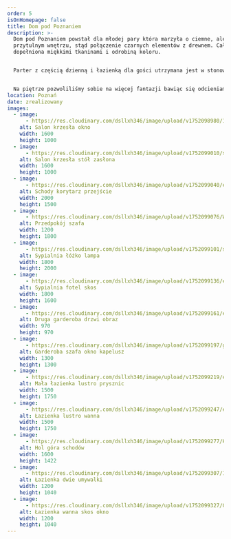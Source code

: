 ```yaml
---
order: 5
isOnHomepage: false
title: Dom pod Poznaniem
description: >-
  Dom pod Poznaniem powstał dla młodej pary która marzyła o ciemne, ale
  przytulnym wnętrzu, stąd połączenie czarnych elementów z drewnem. Całość
  dopełniona miękkimi tkaninami i odrobiną koloru.


  Parter z częścią dzienną i łazienką dla gości utrzymana jest w stonowanych kolorach.


  Na piętrze pozwoliliśmy sobie na więcej fantazji bawiąc się odcieniami granatu w połączeniu z drewnem będącym elementem spajającym wszystkie pomieszczenia.
location: Poznań
date: zrealizowany
images:
  - image:
      - https://res.cloudinary.com/dsllxh346/image/upload/v1752098980/1_salon_1_gptzd0.jpg
    alt: Salon krzesła okno
    width: 1600
    height: 1000
  - image:
      - https://res.cloudinary.com/dsllxh346/image/upload/v1752099010/salon_2_dfvt41.jpg
    alt: Salon krzesła stół zasłona
    width: 1600
    height: 1000
  - image:
      - https://res.cloudinary.com/dsllxh346/image/upload/v1752099040/ed_schody_dol_ip667u.jpg
    alt: Schody korytarz przejście
    width: 2000
    height: 1500
  - image:
      - https://res.cloudinary.com/dsllxh346/image/upload/v1752099076/W1_xdlvcd.jpg
    alt: Przedpokój szafa
    width: 1200
    height: 1800
  - image:
      - https://res.cloudinary.com/dsllxh346/image/upload/v1752099101/sypialnia_40_sfjsif.jpg
    alt: Sypialnia łóżko lampa
    width: 1800
    height: 2000
  - image:
      - https://res.cloudinary.com/dsllxh346/image/upload/v1752099136/ed_sypiania_2_qlw1lc.jpg
    alt: Sypialnia fotel skos
    width: 1800
    height: 1600
  - image:
      - https://res.cloudinary.com/dsllxh346/image/upload/v1752099161/ed_garderoba_2_asyhes.jpg
    alt: Druga garderoba drzwi obraz
    width: 970
    height: 970
  - image:
      - https://res.cloudinary.com/dsllxh346/image/upload/v1752099197/garderoba_udwhg0.jpg
    alt: Garderoba szafa okno kapelusz
    width: 1300
    height: 1300
  - image:
      - https://res.cloudinary.com/dsllxh346/image/upload/v1752099219/ed_mala_lazienka_2_r4apjt.jpg
    alt: Mała łazienka lustro prysznic
    width: 1500
    height: 1750
  - image:
      - https://res.cloudinary.com/dsllxh346/image/upload/v1752099247/ed_mala_lazienka_1_c57s4x.jpg
    alt: Łazienka lustro wanna
    width: 1500
    height: 1750
  - image:
      - https://res.cloudinary.com/dsllxh346/image/upload/v1752099277/HOL_GORA_akrrxx.jpg
    alt: Hol góra schodów
    width: 1600
    height: 1422
  - image:
      - https://res.cloudinary.com/dsllxh346/image/upload/v1752099307/1_2_umywalki_prgsdx.jpg
    alt: Łazienka dwie umywalki
    width: 1200
    height: 1040
  - image:
      - https://res.cloudinary.com/dsllxh346/image/upload/v1752099327/0_1_1_prysznic_ko26b7.jpg
    alt: Łazienka wanna skos okno
    width: 1200
    height: 1040
---
```

